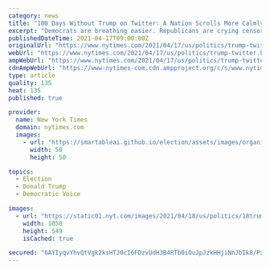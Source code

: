 ```yaml
---
category: news
title: "100 Days Without Trump on Twitter: A Nation Scrolls More Calmly"
excerpt: "Democrats are breathing easier. Republicans are crying censorship. For all of the country’s news consumers, a strange quiet has descended after a four-year bombardment of presidential verbiage."
publishedDateTime: 2021-04-17T09:00:00Z
originalUrl: "https://www.nytimes.com/2021/04/17/us/politics/trump-twitter.html"
webUrl: "https://www.nytimes.com/2021/04/17/us/politics/trump-twitter.html"
ampWebUrl: "https://www.nytimes.com/2021/04/17/us/politics/trump-twitter.amp.html"
cdnAmpWebUrl: "https://www-nytimes-com.cdn.ampproject.org/c/s/www.nytimes.com/2021/04/17/us/politics/trump-twitter.amp.html"
type: article
quality: 135
heat: 135
published: true

provider:
  name: New York Times
  domain: nytimes.com
  images:
    - url: "https://smartableai.github.io/election/assets/images/organizations/nytimes.com-50x50.jpg"
      width: 50
      height: 50

topics:
  - Election
  - Donald Trump
  - Democratic Voice

images:
  - url: "https://static01.nyt.com/images/2021/04/18/us/politics/18trumptwitter/18trumptwitter-facebookJumbo.jpg"
    width: 1050
    height: 549
    isCached: true

secured: "6AYIyqvYhvQtVgk2ksHTJ0cI6FDzvUdH3B4RTb0iOuJpJzkHHjiNnJbIk8/PxnBCFs5xOB1ehEH/ZD5RKpnbxxFqmKGlXD0VZmmXAmXb53znFstnAmHg0fk3nFPsKeTCdTU01EiwJ/kjTwmr+BZb0h3ASSa47M9SYUbybLSQw4W99WuuzkVrkGZpmu0LDpzOAAKoKnlY+9/gA68KuzXUX3YkrDq+oYYSNUUhPfer77XQEKXywdgMAwzF97zHtdk+3tqGb3DD3LXRNotjZPq17L1QmsHYqkYlSAnu9o1bP3Rrr5hn6Xe/jcQUBlI1G8jC3nW+BWjbsjiofGKOvXUaG1CG7+4tlXJW+rss9Kw4eKQ=;i5cUZAn9LLN2M9gM8INFtw=="
---
```


